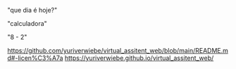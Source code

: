 "que dia é hoje?"

"calculadora"

"8 - 2"

https://github.com/yuriverwiebe/virtual_assitent_web/blob/main/README.md#-licen%C3%A7a
https://yuriverwiebe.github.io/virtual_assitent_web/